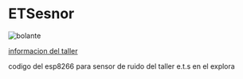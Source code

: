 # ETSesnor

![bolante](https://www.metropol.gov.co/PublishingImages/Paginas/Eventos/Laboratorio-E-T-S-Enfermedades-de-Transmision-Sonora/Unloquer_BANNER.jpg)

[informacion del taller](https://www.metropol.gov.co/Paginas/Eventos/Laboratorio-E-T-S-Enfermedades-de-Transmision-Sonora.aspx)

codigo del esp8266 para sensor de ruido del taller e.t.s en el explora
